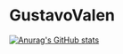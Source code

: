# GustavoValen

[![Anurag's GitHub stats](https://github-readme-stats.vercel.app/api?username=GALTdea)](https://github.com/anuraghazra/github-readme-stats&count_private=true&show_icons=true)
